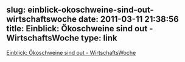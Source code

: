 slug: einblick-okoschweine-sind-out-wirtschaftswoche
date: 2011-03-11 21:38:56
title: Einblick: Ökoschweine sind out - WirtschaftsWoche
type: link
---

[Einblick: Ökoschweine sind out - WirtschaftsWoche](http://www.wiwo.de/technik-wissen/oekoschweine-sind-out-459005/)
